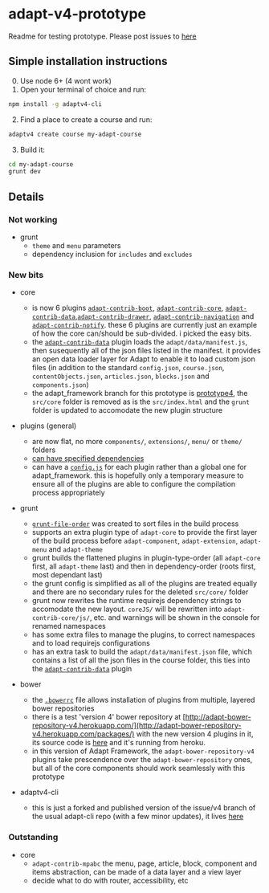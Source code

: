 # adapt-v4-prototype
Readme for testing prototype.
Please post issues to [here](https://github.com/oliverfoster/adapt-v4-prototype/issues)


## Simple installation instructions
0. Use node 6+ (4 wont work)  
1. Open your terminal of choice and run:
```bash
npm install -g adaptv4-cli
```
2. Find a place to create a course and run:
```bash
adaptv4 create course my-adapt-course
```
3. Build it:
```bash
cd my-adapt-course
grunt dev
```

## Details

### Not working
* grunt
  * ``theme`` and ``menu`` parameters 
  * dependency inclusion for ``includes`` and ``excludes``

### New bits
* core
  * is now 6 plugins [``adapt-contrib-boot``](https://github.com/oliverfoster/adapt-contrib-boot), [``adapt-contrib-core``](https://github.com/oliverfoster/adapt-contrib-core), [``adapt-contrib-data``](https://github.com/oliverfoster/adapt-contrib-data),[``adapt-contrib-drawer``](https://github.com/oliverfoster/adapt-contrib-drawer), [``adapt-contrib-navigation``](https://github.com/oliverfoster/adapt-contrib-navigation) and [``adapt-contrib-notify``](https://github.com/oliverfoster/adapt-contrib-notify). these 6 plugins are currently just an example of how the core can/should be sub-divided. i picked the easy bits.
  * the [``adapt-contrib-data``](https://github.com/oliverfoster/adapt-contrib-data) plugin loads the ``adapt/data/manifest.js``, then susequently all of the json files listed in the manifest. it provides an open data loader layer for Adapt to enable it to load custom json files (in addition to the standard ``config.json``, ``course.json``, ``contentObjects.json``, ``articles.json``, ``blocks.json`` and ``components.json``)
  * the adapt_framework branch for this prototype is [prototype4](https://github.com/adaptlearning/adapt_framework/tree/prototype4), the ``src/core`` folder is removed as is the ``src/index.html`` and the ``grunt`` folder is updated to accomodate the new plugin structure
  
* plugins (general)
  * are now flat, no more ``components/``, ``extensions/``, ``menu/`` or ``theme/`` folders
  * [can have specified dependencies ](https://github.com/oliverfoster/adapt-contrib-navigation/blob/master/bower.json#L12)
  * can have a [``config.js``](https://github.com/oliverfoster/adapt-contrib-boot/blob/master/config.js) for each plugin rather than a global one for adapt_framework. this is hopefully only a temporary measure to ensure all of the plugins are able to configure the compilation process appropriately

* grunt
  * [``grunt-file-order``](https://github.com/cgkineo/grunt-file-order) was created to sort files in the build process
  * supports an extra plugin type of ``adapt-core`` to provide the first layer of the build process before ``adapt-component``, ``adapt-extension``, ``adapt-menu`` and ``adapt-theme``
  * grunt builds the flattened plugins in plugin-type-order (all ``adapt-core`` first, all ``adapt-theme`` last) and then in dependency-order (roots first, most dependant last)
  * the grunt config is simplified as all of the plugins are treated equally and there are no secondary rules for the deleted ``src/core/`` folder
  * grunt now rewrites the runtime requirejs dependency strings to accomodate the new layout. ``coreJS/`` will be rewritten into `adapt-contrib-core/js/`, etc. and warnings will be shown in the console for renamed namespaces
  * has some extra files to manage the plugins, to correct namespaces and to load requirejs configurations
  * has an extra task to build the ``adapt/data/manifest.json`` file, which contains a list of all the json files in the course folder, this ties into the [``adapt-contrib-data``](https://github.com/oliverfoster/adapt-contrib-data) plugin

* bower
  * the [``.bowerrc``](https://github.com/adaptlearning/adapt_framework/blob/prototype4/.bowerrc) file allows installation of plugins from multiple, layered bower repositories
  * there is a test 'version 4' bower repository at [http://adapt-bower-repository-v4.herokuapp.com/](http://adapt-bower-repository-v4.herokuapp.com/packages/) with the new version 4 plugins in it, its source code is [here](https://github.com/oliverfoster/node-bower-server) and it's running from heroku.
  * in this version of Adapt Framework, the ``adapt-bower-repository-v4`` plugins take prescendence over the ``adapt-bower-repository`` ones, but all of the core components should work seamlessly with this prototype

* adaptv4-cli
  * this is just a forked and published version of the issue/v4 branch of the usual adapt-cli repo (with a few minor updates), it lives [here](https://github.com/oliverfoster/adaptv4-cli/tree/issue/v4)

### Outstanding
* core
  * ``adapt-contrib-mpabc`` the menu, page, article, block, component and items abstraction, can be made of a data layer and a view layer
  * decide what to do with router, accessibility, etc
